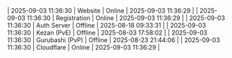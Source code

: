 | 2025-09-03 11:36:30 | Website | Online | 2025-09-03 11:36:29 |
| 2025-09-03 11:36:30 | Registration | Online | 2025-09-03 11:36:29 |
| 2025-09-03 11:36:30 | Auth Server | Offline | 2025-08-18 09:33:31 |
| 2025-09-03 11:36:30 | Kezan (PvE) | Offline | 2025-08-03 17:58:02 |
| 2025-09-03 11:36:30 | Gurubashi (PvP) | Offline | 2025-08-23 21:44:06 |
| 2025-09-03 11:36:30 | Cloudflare | Online | 2025-09-03 11:36:29 |
